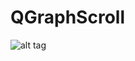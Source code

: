 # QGraphScroll

![alt tag](https://github.com/PC-SET/ADX_Approximation/blob/main/Image/0.jpg?raw=true "Графики")​
